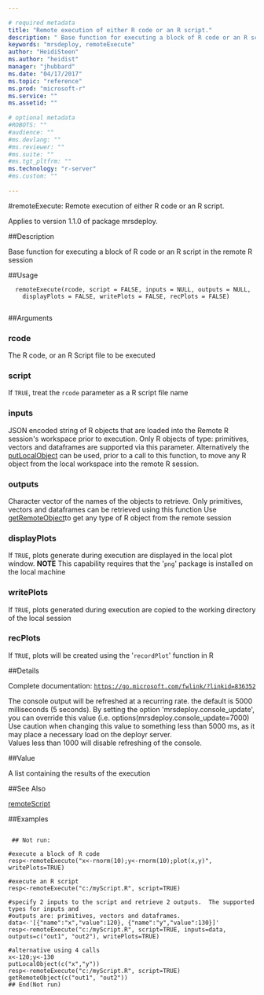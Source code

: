 ```yaml
--- 
 
# required metadata 
title: "Remote execution of either R code or an R script." 
description: " Base function for executing a block of R code or an R script in the remote R session " 
keywords: "mrsdeploy, remoteExecute" 
author: "HeidiSteen"
ms.author: "heidist" 
manager: "jhubbard" 
ms.date: "04/17/2017" 
ms.topic: "reference" 
ms.prod: "microsoft-r" 
ms.service: "" 
ms.assetid: "" 
 
# optional metadata 
#ROBOTS: "" 
#audience: "" 
#ms.devlang: "" 
#ms.reviewer: "" 
#ms.suite: "" 
#ms.tgt_pltfrm: "" 
ms.technology: "r-server" 
#ms.custom: "" 
 
--- 
```

 
 
 
 
 #remoteExecute: Remote execution of either R code or an R script.

 Applies to version 1.1.0 of package mrsdeploy.
 
 ##Description
 
Base function for executing a block of R code or an R script in the remote R session
 
 
 ##Usage

```   
  remoteExecute(rcode, script = FALSE, inputs = NULL, outputs = NULL,
    displayPlots = FALSE, writePlots = FALSE, recPlots = FALSE)
 
```
 
 ##Arguments

   
  
 ### rcode
 The R code, or an R Script file to be executed 
  
  
  
 ### script
 If `TRUE`, treat the `rcode` parameter as a R script file name 
  
  
  
 ### inputs
 JSON encoded string of R objects that are loaded into the Remote R session's workspace prior to execution.  Only R objects of type: primitives, vectors and dataframes are supported via this parameter.  Alternatively the [putLocalObject](putlocalobject.md) can be used, prior to a call to this function, to move any R object from the local workspace into the  remote R session. 
  
  
  
 ### outputs
 Character vector of the names of the objects to retrieve.  Only primitives, vectors and dataframes can be retrieved using this function  Use [getRemoteObject](getremoteobject.md)to get any type of R object from the remote session 
  
  
  
 ### displayPlots
 If `TRUE`, plots generate during execution are displayed in the local plot window. **NOTE** This capability requires that the '`png`' package is installed on the local machine 
  
  
  
 ### writePlots
 If `TRUE`, plots generated during execution are copied to the working directory of the local session 
  
  
  
 ### recPlots
 If `TRUE`, plots will be created using the '`recordPlot`' function in R 
  
 
 
 ##Details
 
Complete documentation: [`https://go.microsoft.com/fwlink/?linkid=836352`](https://go.microsoft.com/fwlink/?linkid=836352)


The console output will be refreshed at a recurring rate. the default is 5000 milliseconds (5 seconds). 
By setting the option 'mrsdeploy.console_update', you can override this value (i.e. options(mrsdeploy.console_update=7000)
Use caution when changing this value to something less than 5000 ms, as it may place a necessary load on the deployr server.  
Values less than 1000 will disable refreshing of the console.
 
 
 ##Value
 
A list containing the results of the execution
 
 ##See Also
 
[remoteScript](remotescript.md)
   
 ##Examples

 ```
   
  ## Not run:
 
#execute a block of R code
resp<-remoteExecute("x<-rnorm(10);y<-rnorm(10);plot(x,y)", writePlots=TRUE)

#execute an R script
resp<-remoteExecute("c:/myScript.R", script=TRUE)

#specify 2 inputs to the script and retrieve 2 outputs.  The supported types for inputs and 
#outputs are: primitives, vectors and dataframes.
data<-'[{"name":"x","value":120}, {"name":"y","value":130}]'
resp<-remoteExecute("c:/myScript.R", script=TRUE, inputs=data, outputs=c("out1", "out2"), writePlots=TRUE)

#alternative using 4 calls
x<-120;y<-130
putLocalObject(c("x","y"))
resp<-remoteExecute("c:/myScript.R", script=TRUE)
getRemoteObject(c("out1", "out2"))
 ## End(Not run) 
  
 
```
 
 
